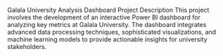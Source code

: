 Galala University Analysis Dashboard
Project Description
This project involves the development of an interactive Power BI dashboard for analyzing key metrics at Galala University. The dashboard integrates advanced data processing techniques, sophisticated visualizations, and machine learning models to provide actionable insights for university stakeholders.
